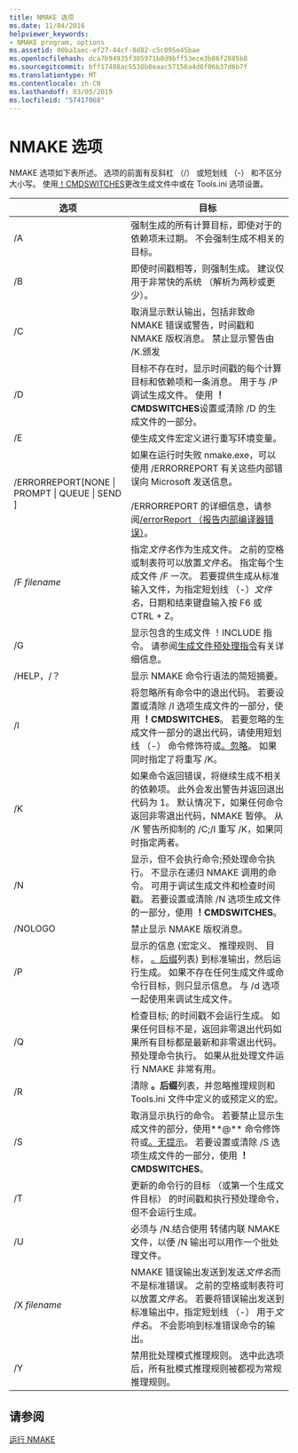 ```yaml
---
title: NMAKE 选项
ms.date: 11/04/2016
helpviewer_keywords:
- NMAKE program, options
ms.assetid: 00ba1aec-ef27-44cf-8d82-c5c095e45bae
ms.openlocfilehash: dca7b94935f385971b8d9bff53ece3b86f2885b8
ms.sourcegitcommit: bff17488ac5538b8eaac57156a4d6f06b37d6b7f
ms.translationtype: MT
ms.contentlocale: zh-CN
ms.lasthandoff: 03/05/2019
ms.locfileid: "57417068"
---
```

# <a name="nmake-options"></a>NMAKE 选项

NMAKE 选项如下表所述。 选项的前面有反斜杠 （/） 或短划线 （-） 和不区分大小写。 使用[！CMDSWITCHES](../build/makefile-preprocessing-directives.md)更改生成文件中或在 Tools.ini 选项设置。

|选项|目标|
|------------|-------------|
|/A|强制生成的所有计算目标，即使对于的依赖项未过期。 不会强制生成不相关的目标。|
|/B|即使时间戳相等，则强制生成。 建议仅用于非常快的系统 （解析为两秒或更少）。|
|/C|取消显示默认输出，包括非致命 NMAKE 错误或警告，时间戳和 NMAKE 版权消息。 禁止显示警告由 /K.颁发|
|/D|目标不存在时，显示时间戳的每个计算目标和依赖项和一条消息。 用于与 /P 调试生成文件。 使用 **！CMDSWITCHES**设置或清除 /D 的生成文件的一部分。|
|/E|使生成文件宏定义进行重写环境变量。|
|/ERRORREPORT[NONE &#124; PROMPT &#124; QUEUE &#124; SEND ]|如果在运行时失败 nmake.exe，可以使用 /ERRORREPORT 有关这些内部错误向 Microsoft 发送信息。<br /><br /> /ERRORREPORT 的详细信息，请参阅[/errorReport （报告内部编译器错误）](../build/reference/errorreport-report-internal-compiler-errors.md)。|
|/F *filename*|指定*文件名*作为生成文件。 之前的空格或制表符可以放置*文件名*。 指定每个生成文件 /F 一次。 若要提供生成从标准输入文件，为指定短划线 （-）*文件名*，日期和结束键盘输入按 F6 或 CTRL + Z。|
|/G|显示包含的生成文件 ！INCLUDE 指令。  请参阅[生成文件预处理指令](../build/makefile-preprocessing-directives.md)有关详细信息。|
|/HELP，/？|显示 NMAKE 命令行语法的简短摘要。|
|/I|将忽略所有命令中的退出代码。 若要设置或清除 /I 选项生成文件的一部分，使用 **！CMDSWITCHES**。 若要忽略的生成文件一部分的退出代码，请使用短划线 （-） 命令修饰符或[。忽略](../build/dot-directives.md)。 如果同时指定了将重写 /K。|
|/K|如果命令返回错误，将继续生成不相关的依赖项。 此外会发出警告并返回退出代码为 1。 默认情况下，如果任何命令返回非零退出代码，NMAKE 暂停。 从 /K 警告所抑制的 /C;/I 重写 /K，如果同时指定两者。|
|/N|显示，但不会执行命令;预处理命令执行。 不显示在递归 NMAKE 调用的命令。 可用于调试生成文件和检查时间戳。 若要设置或清除 /N 选项生成文件的一部分，使用 **！CMDSWITCHES**。|
|/NOLOGO|禁止显示 NMAKE 版权消息。|
|/P|显示的信息 (宏定义、 推理规则、 目标， [。后缀](../build/dot-directives.md)列表) 到标准输出，然后运行生成。 如果不存在任何生成文件或命令行目标，则只显示信息。 与 /d 选项一起使用来调试生成文件。|
|/Q|检查目标; 的时间戳不会运行生成。 如果任何目标不是，返回非零退出代码如果所有目标都是最新和非零退出代码。 预处理命令执行。 如果从批处理文件运行 NMAKE 非常有用。|
|/R|清除 **。后缀**列表，并忽略推理规则和 Tools.ini 文件中定义的或预定义的宏。|
|/S|取消显示执行的命令。 若要禁止显示生成文件的部分，使用**\@** 命令修饰符或[。无提示](../build/dot-directives.md)。 若要设置或清除 /S 选项生成文件的一部分，使用 **！CMDSWITCHES**。|
|/T|更新的命令行的目标 （或第一个生成文件目标） 的时间戳和执行预处理命令，但不会运行生成。|
|/U|必须与 /N.结合使用 转储内联 NMAKE 文件，以便 /N 输出可以用作一个批处理文件。|
|/X *filename*|NMAKE 错误输出发送到发送*文件名*而不是标准错误。 之前的空格或制表符可以放置*文件名*。 若要将错误输出发送到标准输出中，指定短划线 （-） 用于*文件名*。 不会影响到标准错误命令的输出。|
|/Y|禁用批处理模式推理规则。 选中此选项后，所有批模式推理规则被都视为常规推理规则。|

## <a name="see-also"></a>请参阅

[运行 NMAKE](../build/running-nmake.md)
